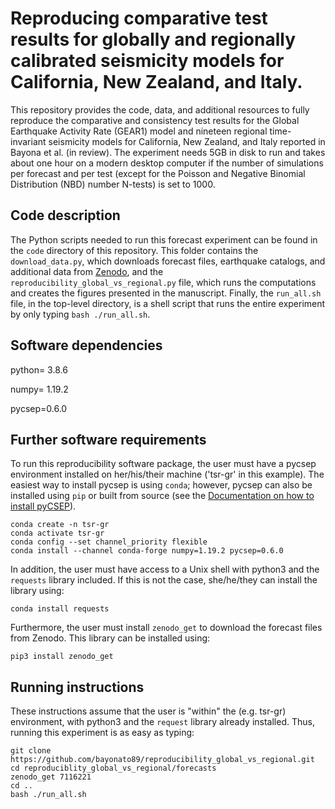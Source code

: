 # Reproducing comparative test results for globally and regionally calibrated seismicity models for California, New Zealand, and Italy.
This repository provides the code, data, and additional resources to fully reproduce the comparative and consistency test results for the Global Earthquake Activity Rate (GEAR1) model and nineteen regional time-invariant seismicity models for California, New Zealand, and Italy reported in Bayona et al. (in review). The experiment needs 5GB in disk to run and takes about one hour on a modern desktop computer if the number of simulations per forecast and per test (except for the Poisson and Negative Binomial Distribution (NBD) number N-tests) is set to 1000.

## Code description
The Python scripts needed to run this forecast experiment can be found in the `code` directory of this repository. This folder contains the `download_data.py`, which downloads forecast files, earthquake catalogs, and additional data from [Zenodo](https://zenodo.org/record/7086053#.YySPZGzMJz0), and the `reproducibility_global_vs_regional.py` file, which runs the computations and creates the figures presented in the manuscript. Finally, the `run_all.sh` file, in the top-level directory, is a shell script that runs the entire experiment by only typing `bash ./run_all.sh`.

## Software dependencies

python= 3.8.6

numpy= 1.19.2 

pycsep=0.6.0 

## Further software requirements
To run this reproducibility software package, the user must have a pycsep environment installed on her/his/their machine ('tsr-gr' in this example). The easiest way to install pycsep is using `conda`; however, pycsep can also be installed using `pip` or built from source (see the [Documentation on how to install pyCSEP](https://docs.cseptesting.org/getting_started/installing.html)).

```
conda create -n tsr-gr
conda activate tsr-gr
conda config --set channel_priority flexible
conda install --channel conda-forge numpy=1.19.2 pycsep=0.6.0
```

In addition, the user must have access to a Unix shell with python3 and the `requests` library included. If this is not the case, she/he/they can install the library using:

```
conda install requests
```

Furthermore, the user must install `zenodo_get` to download the forecast files from Zenodo. This library can be installed using:

```
pip3 install zenodo_get
```

## Running instructions
These instructions assume that the user is "within" the (e.g. tsr-gr) environment, with python3 and the `request` library already installed. Thus, running this experiment is as easy as typing:

```
git clone https://github.com/bayonato89/reproducibility_global_vs_regional.git
cd reproduciblity_global_vs_regional/forecasts
zenodo_get 7116221
cd ..
bash ./run_all.sh
```
